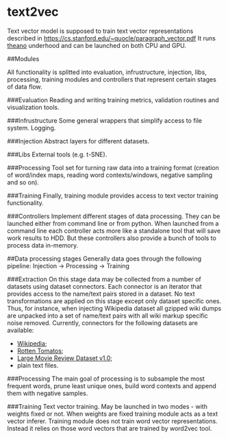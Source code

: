 # text2vec
Text vector model is supposed to train text vector representations 
described in https://cs.stanford.edu/~quocle/paragraph_vector.pdf
It runs [theano](http://deeplearning.net/software/theano/) underhood and 
can be launched on both CPU and GPU.

##Modules

All functionality is splitted into evaluation, infrustructure, injection, libs,
processing, training modules and controllers that represent certain stages
of data flow.

###Evaluation
Reading and writing training metrics, validation routines and visualization tools.

###Infrustructure
Some general wrappers that simplify access to file system. Logging.

###Injection
Abstract layers for different datasets.

###Libs
External tools (e.g. t-SNE).

###Processing
Tool set for turning raw data into a training format (creation of word/index maps, reading
word contexts/windows, negative sampling and so on).

###Training
Finally, training module provides access to text vector training functionality.

###Controllers
Implement different stages of data processing. They can be launched
either from command line or from python. When launched from a command line
each controller acts more like a standalone tool that will save work results to HDD. 
But these controllers also provide a bunch of tools to process data in-memory.

##Data processing stages
Generally data goes through the following pipeline:
Injection → Processing → Training

###Extraction
On this stage data may be collected from a number of datasets using dataset connectors.
Each connector is an iterator that provides access to the name/text pairs stored in a
dataset. No text transformations are applied on this stage except only dataset specific ones.
Thus, for instance, when injecting Wikipedia dataset all gzipped wiki dumps are unpacked into
a set of name/text pairs with all wiki markup specific noise removed.
Currently, connectors for the following datasets are available:
- [Wikipedia](http://kopiwiki.dsd.sztaki.hu/);
- [Rotten Tomatos](https://www.kaggle.com/c/sentiment-analysis-on-movie-reviews);
- [Large Movie Review Dataset v1.0](http://ai.stanford.edu/~amaas/data/sentiment/);
- plain text files.

###Processing
The main goal of processing is to subsample the most frequent words, prune least unique ones,
build word contexts and append them with negative samples.

###Training
Text vector training. May be launched in two modes - with weights fixed or not. When weights are 
fixed training module acts as a text vector inferer. Training module does not train word vector
representations. Instead it relies on those word vectors that are trained by word2vec tool.